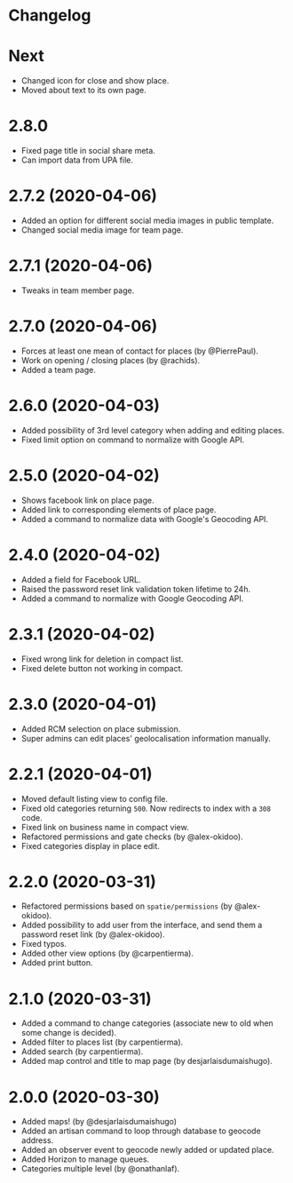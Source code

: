 # Changelog

# Next
- Changed icon for close and show place.
- Moved about text to its own page.

# 2.8.0
- Fixed page title in social share meta.
- Can import data from UPA file.

# 2.7.2 (2020-04-06)
- Added an option for different social media images in public template.
- Changed social media image for team page.

# 2.7.1 (2020-04-06)
- Tweaks in team member page.

# 2.7.0 (2020-04-06)
- Forces at least one mean of contact for places (by @PierrePaul).
- Work on opening / closing places (by @rachids).
- Added a team page.

# 2.6.0 (2020-04-03)
- Added possibility of 3rd level category when adding and editing places.
- Fixed limit option on command to normalize with Google API.

# 2.5.0 (2020-04-02)
- Shows facebook link on place page.
- Added link to corresponding elements of place page.
- Added a command to normalize data with Google's Geocoding API.

# 2.4.0 (2020-04-02)
- Added a field for Facebook URL.
- Raised the password reset link validation token lifetime to 24h.
- Added a command to normalize with Google Geocoding API.

# 2.3.1 (2020-04-02)
- Fixed wrong link for deletion in compact list.
- Fixed delete button not working in compact.

# 2.3.0 (2020-04-01)
- Added RCM selection on place submission. 
- Super admins can edit places' geolocalisation information manually.

# 2.2.1 (2020-04-01)
- Moved default listing view to config file.
- Fixed old categories returning `500`. Now redirects to index with a `308` code.
- Fixed link on business name in compact view.
- Refactored permissions and gate checks (by @alex-okidoo).
- Fixed categories display in place edit.

# 2.2.0 (2020-03-31)
- Refactored permissions based on `spatie/permissions` (by @alex-okidoo).
- Added possibility to add user from the interface, and send them a password reset link (by @alex-okidoo).
- Fixed typos.
- Added other view options (by @carpentierma).
- Added print button.

# 2.1.0 (2020-03-31)
- Added a command to change categories (associate new to old when some change is decided).
- Added filter to places list (by carpentierma).
- Added search (by carpentierma).
- Added map control and title to map page (by desjarlaisdumaishugo).

# 2.0.0 (2020-03-30)
- Added maps! (by @desjarlaisdumaishugo)
- Added an artisan command to loop through database to geocode address.
- Added an observer event to geocode newly added or updated place.
- Added Horizon to manage queues.
- Categories multiple level (by @onathanlaf).